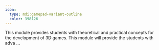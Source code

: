 ```yaml
---
icon:
  type: mdi:gamepad-variant-outline
  color: 398126
---
```


This module provides students with theoretical and practical concepts for the development of 3D games. This module will provide the students with adva ... 
